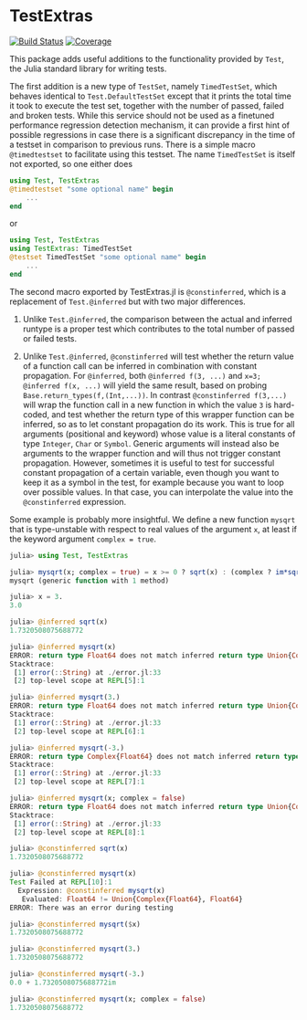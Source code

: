 # TestExtras

[![Build Status](https://github.com/Jutho/TestExtras.jl/workflows/CI/badge.svg)](https://github.com/Jutho/TestExtras.jl/actions)
[![Coverage](https://codecov.io/gh/Jutho/TestExtras.jl/branch/master/graph/badge.svg)](https://codecov.io/gh/Jutho/TestExtras.jl)

This package adds useful additions to the functionality provided by `Test`, the Julia
standard library for writing tests.

The first addition is a new type of `TestSet`, namely `TimedTestSet`, which behaves
identical to `Test.DefaultTestSet` except that it prints the total time it took to execute
the test set, together with the number of passed, failed and broken tests. While this
service should not be used as a finetuned performance regression detection mechanism, it
can provide a first hint of possible regressions in case there is a significant discrepancy
in the time of a testset in comparison to previous runs. There is a simple macro
`@timedtestset` to facilitate using this testset. The name `TimedTestSet` is itself not
exported, so one either does
```julia
using Test, TestExtras
@timedtestset "some optional name" begin
    ...
end
```
or
```julia
using Test, TestExtras
using TestExtras: TimedTestSet
@testset TimedTestSet "some optional name" begin
    ...
end
```

The second macro exported by TestExtras.jl is `@constinferred`, which is a replacement of
`Test.@inferred` but with two major differences.

1.  Unlike `Test.@inferred`, the comparison between the actual and inferred runtype is a
    proper test which contributes to the total number of passed or failed tests.

2.  Unlike `Test.@inferred`, `@constinferred` will test whether the return value of a
    function call can be inferred in combination with constant propagation. For
    `@inferred`, both `@inferred f(3, ...)` and `x=3; @inferred f(x, ...)` will yield the
    same result, based on probing `Base.return_types(f,(Int,...))`. In contrast
    `@constinferred f(3,...)` will wrap the function call in a new function in which the
    value `3` is hard-coded, and test whether the return type of this wrapper function can
    be inferred, so as to let constant propagation do its work. This is true for all
    arguments (positional and keyword) whose value is a literal constants of type
    `Integer`, `Char` or `Symbol`. Generic arguments will instead also be arguments to the
    wrapper function and will thus not trigger constant propagation. However, sometimes it
    is useful to test for successful constant propagation of a certain variable, even
    though you want to keep it as a symbol in the test, for example because you want to
    loop over possible values. In that case, you can interpolate the value into the
    `@constinferred` expression.

Some example is probably more insightful. We define a new function `mysqrt` that is type-unstable with respect to real values of the argument `x`, at least if the keyword argument `complex = true`.

```julia
julia> using Test, TestExtras

julia> mysqrt(x; complex = true) = x >= 0 ? sqrt(x) : (complex ? im*sqrt(-x) : throw(DomainError(x, "Enable complex return values to take square roots of negative numbers")))
mysqrt (generic function with 1 method)

julia> x = 3.
3.0

julia> @inferred sqrt(x)
1.7320508075688772

julia> @inferred mysqrt(x)
ERROR: return type Float64 does not match inferred return type Union{Complex{Float64}, Float64}
Stacktrace:
 [1] error(::String) at ./error.jl:33
 [2] top-level scope at REPL[5]:1

julia> @inferred mysqrt(3.)
ERROR: return type Float64 does not match inferred return type Union{Complex{Float64}, Float64}
Stacktrace:
 [1] error(::String) at ./error.jl:33
 [2] top-level scope at REPL[6]:1

julia> @inferred mysqrt(-3.)
ERROR: return type Complex{Float64} does not match inferred return type Union{Complex{Float64}, Float64}
Stacktrace:
 [1] error(::String) at ./error.jl:33
 [2] top-level scope at REPL[7]:1

julia> @inferred mysqrt(x; complex = false)
ERROR: return type Float64 does not match inferred return type Union{Complex{Float64}, Float64}
Stacktrace:
 [1] error(::String) at ./error.jl:33
 [2] top-level scope at REPL[8]:1

julia> @constinferred sqrt(x)
1.7320508075688772

julia> @constinferred mysqrt(x)
Test Failed at REPL[10]:1
  Expression: @constinferred mysqrt(x)
   Evaluated: Float64 != Union{Complex{Float64}, Float64}
ERROR: There was an error during testing

julia> @constinferred mysqrt($x)
1.7320508075688772

julia> @constinferred mysqrt(3.)
1.7320508075688772

julia> @constinferred mysqrt(-3.)
0.0 + 1.7320508075688772im

julia> @constinferred mysqrt(x; complex = false)
1.7320508075688772
```
